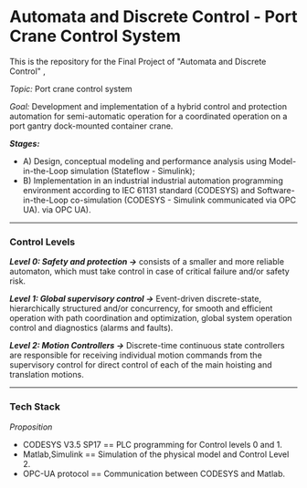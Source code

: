 # Automata and Discrete Control - Port Crane Control System

This is the repository for the Final Project of "Automata and Discrete Control" ‚

*Topic:* Port crane control system

*Goal:* Development and implementation of a hybrid control and protection automation for semi-automatic operation for a coordinated operation on a port gantry dock-mounted container crane.

***Stages:*** 

- A) Design, conceptual modeling and performance analysis using Model-in-the-Loop simulation (Stateflow - Simulink);
- B) Implementation in an industrial industrial automation programming environment according to IEC 61131 standard (CODESYS) and Software-in-the-Loop co-simulation (CODESYS - Simulink communicated via OPC UA).  via OPC UA).

***

### Control Levels

***Level 0: Safety and protection ->***  consists of a smaller and more reliable automaton, which must take control in case of critical failure and/or safety risk. 

***Level 1: Global supervisory control ->*** Event-driven discrete-state, hierarchically structured and/or concurrency, for smooth and efficient operation with path coordination and optimization, global system operation control and diagnostics (alarms and faults).

***Level 2: Motion Controllers ->*** Discrete-time continuous state controllers are responsible for receiving individual motion commands from the supervisory control for direct control of each of the main hoisting and translation motions.

***

### Tech Stack

*Proposition*

- CODESYS V3.5 SP17 == PLC programming for Control levels 0 and 1.
- Matlab,Simulink == Simulation of the physical model and Control Level 2.
- OPC-UA protocol == Communication between CODESYS and Matlab.

